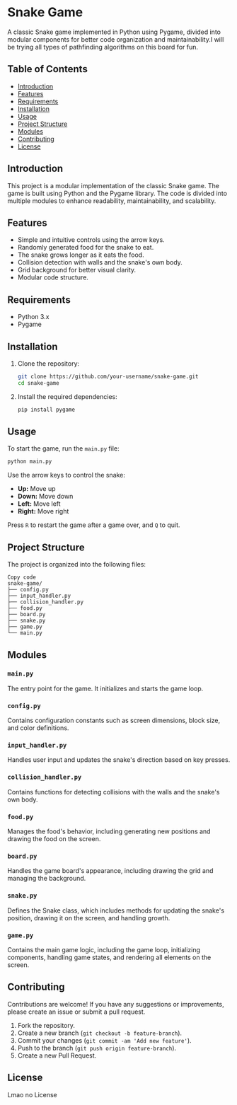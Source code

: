 # Snake Game

A classic Snake game implemented in Python using Pygame, divided into modular components for better code organization and maintainability.I will be trying all types of pathfinding algorithms on this board for fun.

## Table of Contents

- [Introduction](#introduction)
- [Features](#features)
- [Requirements](#requirements)
- [Installation](#installation)
- [Usage](#usage)
- [Project Structure](#project-structure)
- [Modules](#modules)
- [Contributing](#contributing)
- [License](#license)

## Introduction

This project is a modular implementation of the classic Snake game. The game is built using Python and the Pygame library. The code is divided into multiple modules to enhance readability, maintainability, and scalability.

## Features

- Simple and intuitive controls using the arrow keys.
- Randomly generated food for the snake to eat.
- The snake grows longer as it eats the food.
- Collision detection with walls and the snake's own body.
- Grid background for better visual clarity.
- Modular code structure.

## Requirements

- Python 3.x
- Pygame

## Installation

1. Clone the repository:

    ```sh
    git clone https://github.com/your-username/snake-game.git
    cd snake-game
    ```

2. Install the required dependencies:

    ```sh
    pip install pygame
    ```

## Usage

To start the game, run the `main.py` file:

```sh
python main.py
```

Use the arrow keys to control the snake:

- **Up:** Move up
- **Down:** Move down
- **Left:** Move left
- **Right:** Move right

Press `R` to restart the game after a game over, and `Q` to quit.

## Project Structure
The project is organized into the following files:

```arduino
Copy code
snake-game/
├── config.py
├── input_handler.py
├── collision_handler.py
├── food.py
├── board.py
├── snake.py
├── game.py
└── main.py
```

## Modules

### `main.py`
The entry point for the game. It initializes and starts the game loop.

### `config.py`
Contains configuration constants such as screen dimensions, block size, and color definitions.

### `input_handler.py`
Handles user input and updates the snake's direction based on key presses.

### `collision_handler.py`
Contains functions for detecting collisions with the walls and the snake's own body.

### `food.py`
Manages the food's behavior, including generating new positions and drawing the food on the screen.

### `board.py`
Handles the game board's appearance, including drawing the grid and managing the background.

### `snake.py`
Defines the Snake class, which includes methods for updating the snake's position, drawing it on the screen, and handling growth.

### `game.py`
Contains the main game logic, including the game loop, initializing components, handling game states, and rendering all elements on the screen.

## Contributing

Contributions are welcome! If you have any suggestions or improvements, please create an issue or submit a pull request.

1. Fork the repository.
2. Create a new branch (`git checkout -b feature-branch`).
3. Commit your changes (`git commit -am 'Add new feature'`).
4. Push to the branch (`git push origin feature-branch`).
5. Create a new Pull Request.

## License

Lmao no License

